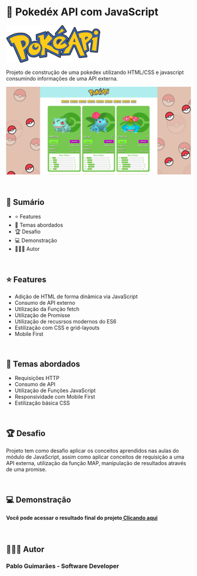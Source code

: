 # 📌 **Pokedéx API com JavaScript**

<img src="./assets/images/pokeapi_256.png">

Projeto de construção de uma pokedex utilizando HTML/CSS e javascript consumindo informações de uma API externa.

![Screenshot](./assets/images/desktop-preview-01.jpg)

<br>

## 📎 **Sumário**
- ⭐ Features
- 📂 Temas abordados
- 🏆 Desafio
- 💻 Demonstração
- 🙋🏻‍♂️ Autor

<br>

## ⭐ **Features**
- Adição de HTML de forma dinâmica via JavaScript
- Consumo de API externo
- Utilização da Função fetch
- Utilização de Promisse
- Utilização de recusrsos modernos do ES6
- Estilização com CSS e grid-layouts
- Mobile First

<br>

## 📂 **Temas abordados**
- Requisições HTTP
- Consumo de API
- Utilização de Funções JavaScript
- Responsividade com Mobile First
- Estilização básica CSS

<br>

## 🏆 **Desafio**

Projeto tem como desafio aplicar os conceitos aprendidos nas aulas do módulo de JavaScript, assim como aplicar conceitos de requisição a uma API externa, utilização da função MAP, manipulação de resultados através de uma promise.

<br>

## 💻 **Demonstração**
<h4>Você pode acessar o resultado final do projeto<a href="https://pokedex-api-javascript.netlify.app/" target="_blank"> Clicando aqui</a></h4>

<br>

## 🙋🏻‍♂️ **Autor**
<h3>Pablo Guimarães - Software Developer</h3>

